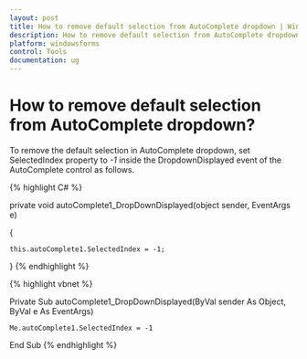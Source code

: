 ```yaml
---
layout: post
title: How to remove default selection from AutoComplete dropdown | Windows Forms | Syncfusion
description: How to remove default selection from AutoComplete dropdown
platform: windowsforms
control: Tools
documentation: ug
---
```




# How to remove default selection from AutoComplete dropdown?

To remove the default selection in AutoComplete dropdown, set SelectedIndex property to _-1_ inside the DropdownDisplayed event of the AutoComplete control as follows.



{% highlight C# %}


private void autoComplete1_DropDownDisplayed(object sender, EventArgs e)

{

    this.autoComplete1.SelectedIndex = -1;

}
{% endhighlight %}





{% highlight vbnet %}




Private Sub autoComplete1_DropDownDisplayed(ByVal sender As Object, ByVal e As EventArgs)

    Me.autoComplete1.SelectedIndex = -1

End Sub
{% endhighlight %}